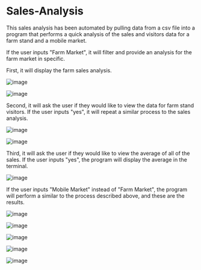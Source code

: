# Sales-Analysis

This sales analysis has been automated by pulling data from a csv file into a program that performs a quick analysis of the sales and visitors data for a farm stand and a mobile market.

If the user inputs "Farm Market", it will filter and provide an analysis for the farm market in specific.

First, it will display the farm sales analysis.

![image](https://user-images.githubusercontent.com/86090971/126694548-15e9ca3f-426d-42ab-99ce-25ad9a2d96ea.png)

![image](https://user-images.githubusercontent.com/86090971/126694780-9a5f985c-3824-4b22-97cf-7e7b01fdbbb4.png)

Second, it will ask the user if they would like to view the data for farm stand visitors. If the user inputs "yes", it will repeat a similar process to the sales analysis.

![image](https://user-images.githubusercontent.com/86090971/126695123-4651095e-cc2e-4acf-b361-e51e52da4cf6.png)

![image](https://user-images.githubusercontent.com/86090971/126695636-8b966a97-95e2-4b01-b439-8e2407307bec.png)

Third, it will ask the user if they would like to view the average of all of the sales. If the user inputs "yes", the program will display the average in the terminal.

![image](https://user-images.githubusercontent.com/86090971/126695752-3d14f0ce-3679-4d5c-90a1-0f4ba1fe5ed9.png)

If the user inputs "Mobile Market" instead of "Farm Market", the program will perform a similar to the process described above, and these are the results.

![image](https://user-images.githubusercontent.com/86090971/126696228-971b12f4-b076-4b54-953b-679665e51571.png)

![image](https://user-images.githubusercontent.com/86090971/126696313-5240daa8-2fad-4c9e-bb48-3101b501f4fe.png)

![image](https://user-images.githubusercontent.com/86090971/126696396-65e05102-1b31-4306-ac68-0f6fd23bc857.png)

![image](https://user-images.githubusercontent.com/86090971/126696470-e8a4dbe4-4d47-41c0-8b35-0e1a4bd55ef1.png)

![image](https://user-images.githubusercontent.com/86090971/126696612-270e82ee-6ea8-4a46-8274-cd3a5e237ae7.png)

